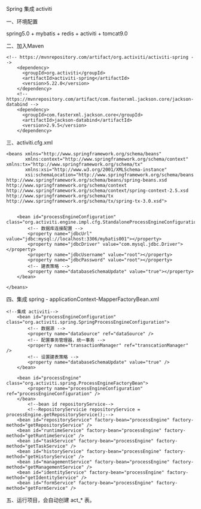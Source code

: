 Spring 集成 activiti

一、环境配置

spring5.0 + mybatis + 	redis + activiti + tomcat9.0

二、加入Maven

    <!-- https://mvnrepository.com/artifact/org.activiti/activiti-spring -->
        <dependency>
          <groupId>org.activiti</groupId>
          <artifactId>activiti-spring</artifactId>
          <version>5.22.0</version>
        </dependency>
        <!-- https://mvnrepository.com/artifact/com.fasterxml.jackson.core/jackson-databind -->
        <dependency>
          <groupId>com.fasterxml.jackson.core</groupId>
          <artifactId>jackson-databind</artifactId>
          <version>2.9.5</version>
        </dependency>

三、activiti.cfg.xml

    <beans xmlns="http://www.springframework.org/schema/beans"
           xmlns:context="http://www.springframework.org/schema/context" xmlns:tx="http://www.springframework.org/schema/tx"
           xmlns:xsi="http://www.w3.org/2001/XMLSchema-instance"
           xsi:schemaLocation="http://www.springframework.org/schema/beans http://www.springframework.org/schema/beans/spring-beans.xsd
    http://www.springframework.org/schema/context http://www.springframework.org/schema/context/spring-context-2.5.xsd
    http://www.springframework.org/schema/tx http://www.springframework.org/schema/tx/spring-tx-3.0.xsd">
    
    
        <bean id="processEngineConfiguration" class="org.activiti.engine.impl.cfg.StandaloneProcessEngineConfiguration">
            <!-- 数据库连接配置 -->
            <property name="jdbcUrl" value="jdbc:mysql://localhost:3306/mybatis001"></property>
            <property name="jdbcDriver" value="com.mysql.jdbc.Driver"></property>
            <property name="jdbcUsername" value="root"></property>
            <property name="jdbcPassword" value="root"></property>
            <!-- 建表策略 -->
            <property name="databaseSchemaUpdate" value="true"></property>
        </bean>
    
    </beans>

四、集成 spring - applicationContext-MapperFactoryBean.xml

    <!--集成 activiti-->
        <bean id="processEngineConfiguration" class="org.activiti.spring.SpringProcessEngineConfiguration">
            <!-- 数据源 -->
            <property name="dataSource" ref="dataSource" />
            <!-- 配置事务管理器，统一事务 -->
            <property name="transactionManager" ref="transcationManager" />
            <!-- 设置建表策略 -->
            <property name="databaseSchemaUpdate" value="true" />
        </bean>
    
        <bean id="processEngine" class="org.activiti.spring.ProcessEngineFactoryBean">
            <property name="processEngineConfiguration" ref="processEngineConfiguration" />
        </bean>
            <!--bean id repositoryService-->
            <!--RepositoryServicie repositoryService = processEngine.getRepositoryService();-->
        <bean id="repositoryService" factory-bean="processEngine" factory-method="getRepositoryService" />
        <bean id="runtimeService" factory-bean="processEngine" factory-method="getRuntimeService" />
        <bean id="taskService" factory-bean="processEngine" factory-method="getTaskService" />
        <bean id="historyService" factory-bean="processEngine" factory-method="getHistoryService" />
        <bean id="managementService" factory-bean="processEngine" factory-method="getManagementService" />
        <bean id="identityService" factory-bean="processEngine" factory-method="getIdentityService" />
        <bean id="formService" factory-bean="processEngine" factory-method="getFormService" />

五、运行项目，会自动创建 act_* 表。


